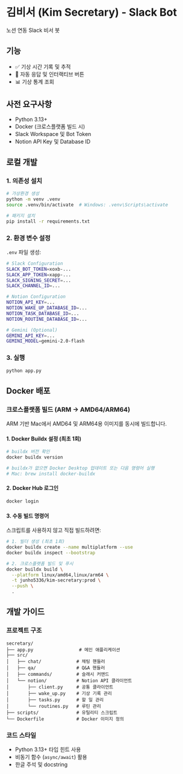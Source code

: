 # 김비서 (Kim Secretary) - Slack Bot

노션 연동 Slack 비서 봇

## 기능

- ✅ 기상 시간 기록 및 추적
- 🤖 자동 응답 및 인터랙티브 버튼
- 📊 기상 통계 조회

## 사전 요구사항

- Python 3.13+
- Docker (크로스플랫폼 빌드 시)
- Slack Workspace 및 Bot Token
- Notion API Key 및 Database ID

## 로컬 개발

### 1. 의존성 설치

```bash
# 가상환경 생성
python -m venv .venv
source .venv/bin/activate  # Windows: .venv\Scripts\activate

# 패키지 설치
pip install -r requirements.txt
```

### 2. 환경 변수 설정

`.env` 파일 생성:

```bash
# Slack Configuration
SLACK_BOT_TOKEN=xoxb-...
SLACK_APP_TOKEN=xapp-...
SLACK_SIGNING_SECRET=...
SLACK_CHANNEL_ID=...

# Notion Configuration
NOTION_API_KEY=...
NOTION_WAKE_UP_DATABASE_ID=...
NOTION_TASK_DATABASE_ID=...
NOTION_ROUTINE_DATABASE_ID=...

# Gemini (Optional)
GEMINI_API_KEY=...
GEMINI_MODEL=gemini-2.0-flash
```

### 3. 실행

```bash
python app.py
```

## Docker 배포

### 크로스플랫폼 빌드 (ARM → AMD64/ARM64)

ARM 기반 Mac에서 AMD64 및 ARM64용 이미지를 동시에 빌드합니다.

#### 1. Docker Buildx 설정 (최초 1회)

```bash
# buildx 버전 확인
docker buildx version

# buildx가 없으면 Docker Desktop 업데이트 또는 다음 명령어 실행
# Mac: brew install docker-buildx
```

#### 2. Docker Hub 로그인

```bash
docker login
```

#### 3. 수동 빌드 명령어

스크립트를 사용하지 않고 직접 빌드하려면:

```bash
# 1. 빌더 생성 (최초 1회)
docker buildx create --name multiplatform --use
docker buildx inspect --bootstrap

# 2. 크로스플랫폼 빌드 및 푸시
docker buildx build \
  --platform linux/amd64,linux/arm64 \
  -t junho5336/kim-secretary:prod \
  --push \
  .
```

## 개발 가이드

### 프로젝트 구조

```
secretary/
├── app.py                 # 메인 애플리케이션
├── src/
│   ├── chat/             # 채팅 핸들러
│   ├── qa/               # Q&A 핸들러
│   ├── commands/         # 슬래시 커맨드
│   └── notion/           # Notion API 클라이언트
│       ├── client.py     # 공통 클라이언트
│       ├── wake_up.py    # 기상 기록 관리
│       ├── tasks.py      # 할 일 관리
│       └── routines.py   # 루틴 관리
├── scripts/              # 유틸리티 스크립트
└── Dockerfile            # Docker 이미지 정의
```

### 코드 스타일

- Python 3.13+ 타입 힌트 사용
- 비동기 함수 (`async/await`) 활용
- 한글 주석 및 docstring
